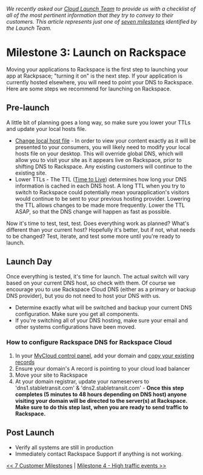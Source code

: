 *We recently asked our [Cloud Launch Team](http://www.rackspace.com/blog/an-insiders-look-at-the-cloud-launch-team/) to provide us with a checklist of all of the most pertinent information that they try to convey to their customers. This article represents just one of [seven milestones](getting_started_master_article.md) identified by the Launch Team.*

# Milestone 3:  Launch on Rackspace

Moving your applications to Rackspace is the first step to launching your app at Rackpsace; "turning it on" is the next step. If your application is currently hosted elsewhere, you will need to point your DNS to Rackspace. Here are some steps we recommend for launching on Rackspace.

## Pre-launch

A little bit of planning goes a long way, so make sure you lower your TTLs and update your local hosts file.

* [Change local host file](http://www.rackspace.com/knowledge_center/article/how-do-i-modify-my-hosts-file) - In order to view your content exactly as it will be presented to your consumers, you will likely need to modify your local hosts file on your desktop. This will override global DNS,  which will allow you to visit your site as it appears live on Rackspace, prior to shifting DNS to Rackspace. Any existing customers will continue to the existing site.
* Lower TTLs - The TTL ([Time to Live](http://www.rackspace.com/knowledge_center/article/about-ttl-best-practices)) determines how long your DNS information is cached in each DNS host. A long TTL when you try to switch to Rackspace could potentially mean yourapplication's visitors would continue to be sent to your previous hosting provider. Lowering the TTL allows changes to be made more frequently. Lower the TTL ASAP, so that the DNS change will happen as fast as possible.

Now it's time to test, test, test. Does everything work as planned? What's different than your current host? Hopefully it's better, but if not, what needs to be changed? Test, iterate, and test some more until you're ready to launch.


## Launch Day

Once everything is tested, it's time for launch. The actual switch will vary based on your current DNS host, so check with them. Of course we encourage you to use Rackspace Cloud DNS (either as a primary or backup DNS provider), but you do not need to host your DNS with us.

* Determine exactly what will be switched and backup your current DNS configuration. Make sure you get all components.
* If you're switching all of your DNS hosting, make sure your email and other systems configurations have been moved.

### How to configure Rackspace DNS for Rackspace Cloud

1. In your [MyCloud control panel](https://mycloud.rackspace.com), add your domain and [copy your existing records](http://www.rackspace.com/knowledge_center/article/creating-dns-records-for-cloud-servers-with-the-control-panel)
3. Ensure your domain's A record is pointing to your cloud load balancer
4. Move your site to Rackspace
5. At your domain registrar, update your nameservers to 'dns1.stabletransit.com' & 'dns2.stabletransit.com' - **Once this step completes (5 minutes to 48 hours depending on DNS host) anyone visiting your domain will be directed to the server(s) at Rackspace. Make sure to do this step last, when you are ready to send traffic to Rackspace.**

## Post Launch

* Verify all systems are still in production
* Immediately contact Rackspace Support if anything is not working.



[<< 7 Customer Milestones](getting_started_master_article.md) | [Milestone 4 - High traffic events >>](GettingStarted_4.md)
